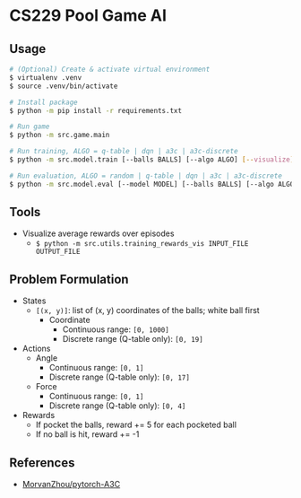 # CS229 Pool Game AI

## Usage

```bash
# (Optional) Create & activate virtual environment
$ virtualenv .venv
$ source .venv/bin/activate

# Install package
$ python -m pip install -r requirements.txt

# Run game
$ python -m src.game.main

# Run training, ALGO = q-table | dqn | a3c | a3c-discrete
$ python -m src.model.train [--balls BALLS] [--algo ALGO] [--visualize] output_model

# Run evaluation, ALGO = random | q-table | dqn | a3c | a3c-discrete
$ python -m src.model.eval [--model MODEL] [--balls BALLS] [--algo ALGO] [--visualize]
```

## Tools

- Visualize average rewards over episodes
    - `$ python -m src.utils.training_rewards_vis INPUT_FILE OUTPUT_FILE`

## Problem Formulation

- States
    - `[(x, y)]`: list of (x, y) coordinates of the balls; white ball first
        - Coordinate
            - Continuous range: `[0, 1000]`
            - Discrete range (Q-table only): `[0, 19]`
- Actions
    - Angle
        - Continuous range: `[0, 1]`
        - Discrete range (Q-table only): `[0, 17]` 
    - Force
        - Continuous range: `[0, 1]`
        - Discrete range (Q-table only): `[0, 4]` 
- Rewards
    - If pocket the balls, reward += 5 for each pocketed ball
    - If no ball is hit, reward += -1

## References

- [MorvanZhou/pytorch-A3C](https://github.com/MorvanZhou/pytorch-A3C)
